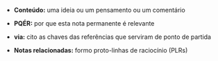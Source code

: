 - **Conteúdo:** uma ideia ou um pensamento ou um comentário
- **PQÉR:** por que esta nota permanente é relevante

- **via:** cito as chaves das referências que serviram de ponto de partida
- **Notas relacionadas:** formo proto-linhas de raciocínio (PLRs)
